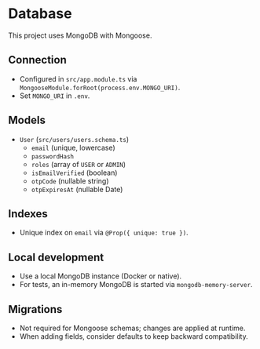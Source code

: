 # Database

This project uses MongoDB with Mongoose.

## Connection

- Configured in `src/app.module.ts` via `MongooseModule.forRoot(process.env.MONGO_URI)`.
- Set `MONGO_URI` in `.env`.

## Models

- `User` (`src/users/users.schema.ts`)
  - `email` (unique, lowercase)
  - `passwordHash`
  - `roles` (array of `USER` or `ADMIN`)
  - `isEmailVerified` (boolean)
  - `otpCode` (nullable string)
  - `otpExpiresAt` (nullable Date)

## Indexes

- Unique index on `email` via `@Prop({ unique: true })`.

## Local development

- Use a local MongoDB instance (Docker or native).
- For tests, an in-memory MongoDB is started via `mongodb-memory-server`.

## Migrations

- Not required for Mongoose schemas; changes are applied at runtime.
- When adding fields, consider defaults to keep backward compatibility.
